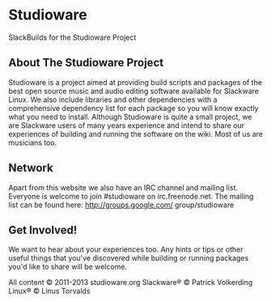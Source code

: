 Studioware
==========

SlackBuilds for the Studioware Project

About The Studioware Project
----------------------------

Studioware is a project aimed at providing build scripts and packages of the best open source music and audio editing software available for Slackware Linux.
We also include libraries and other dependencies with a comprehensive dependency list for each package so you will know exactly what you need to install.
Although Studioware is quite a small project, we are Slackware users of many years experience and intend to share our experiences of building and running the software on the wiki. Most of us   are musicians too.

Network
-------

Apart from this website we also have an IRC channel and mailing list. Everyone is welcome to join #studioware on irc.freenode.net. The mailing list can be found here: http://groups.google.com/ group/studioware

Get Involved!
-------------

We want to hear about your experiences too. Any hints or tips or other useful things that you've discovered while building or running packages you'd like to share will be welcome.


All content © 2011-2013 studioware.org  Slackware® © Patrick Volkerding  Linux® © Linus Torvalds  
